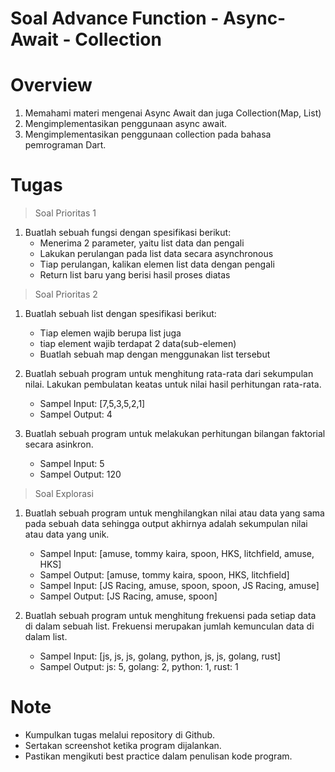 # Soal Advance Function - Async-Await - Collection

# Overview

1. Memahami materi mengenai Async Await dan juga Collection(Map, List)
2. Mengimplementasikan penggunaan async await.
3. Mengimplementasikan penggunaan collection pada bahasa pemrograman Dart.

# Tugas

> Soal Prioritas 1

1. Buatlah sebuah fungsi dengan spesifikasi berikut:
    - Menerima 2 parameter, yaitu list data dan pengali
    - Lakukan perulangan pada list data secara asynchronous
    - Tiap perulangan, kalikan elemen list data dengan pengali
    - Return list baru yang berisi hasil proses diatas


> Soal Prioritas 2

1. Buatlah sebuah list dengan spesifikasi berikut:
    - Tiap elemen wajib berupa list juga
    - tiap element wajib terdapat 2 data(sub-elemen)
    - Buatlah sebuah map dengan menggunakan list tersebut

2. Buatlah sebuah program untuk menghitung rata-rata dari sekumpulan nilai. Lakukan pembulatan keatas untuk nilai hasil perhitungan rata-rata.
    - Sampel Input: [7,5,3,5,2,1]
    - Sampel Output: 4

3. Buatlah sebuah program untuk melakukan perhitungan bilangan faktorial secara asinkron.
    - Sampel Input: 5
    - Sampel Output: 120

> Soal Explorasi

1. Buatlah sebuah program untuk menghilangkan nilai atau data yang sama pada sebuah data sehingga output akhirnya adalah sekumpulan nilai atau data yang unik.
    - Sampel Input: [amuse, tommy kaira, spoon, HKS, litchfield, amuse, HKS]
    - Sampel Output: [amuse, tommy kaira, spoon, HKS, litchfield]
    - Sampel Input: [JS Racing, amuse, spoon, spoon, JS Racing, amuse]
    - Sampel Output: [JS Racing, amuse, spoon]

2. Buatlah sebuah program untuk menghitung frekuensi pada setiap data di dalam sebuah list. Frekuensi merupakan jumlah kemunculan data di dalam list.
    - Sampel Input: [js, js, js, golang, python, js, js, golang, rust]
    - Sampel Output: js: 5, golang: 2, python: 1, rust: 1

# Note
- Kumpulkan tugas melalui repository di Github.
- Sertakan screenshot ketika program dijalankan.
- Pastikan mengikuti best practice dalam penulisan kode program.